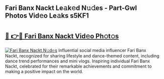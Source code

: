## Fari Banx Nackt Le𝚊k𝚎d N𝚞𝚍es - Part-GwI Photos Vid𝚎o Le𝚊ks s5KF1

# <h2><a href="http://fb97ka.evod.top/?m=Fari+Banx+Nackt">🔗 👉🔴 Fari Banx Nackt Vid𝚎o Ph𝚘t𝚘s</a></h2>

[![Fari Banx Nackt N𝚞d𝚎s](https://i.imgur.com/8V9OHl7.gif)](http://fb97ka.evod.top/?m=Fari+Banx+Nackt)
Influential social media influencer Fari Banx Nackt, recognized for sharing lifestyle and dance-themed content, including dance trend performances and mini vlogs. Inspiring individual Fari Banx Nackt, celebrated for their remarkable achievements and commitment to making a positive impact on the world. 
